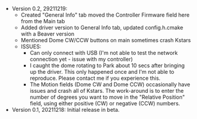 - Version 0.2, 29211219: 
  - Created "General Info" tab moved the Controller Firmware field here from the Main tab 
  - Added driver version to General Info tab, updated config.h.cmake with a Beaver version
  - Mentioned Dome CW/CCW buttons on main sometimes crash Kstars
  - ISSUES:
    - Can only connect with USB (I'm not able to test the network connection yet - issue with my controller)
    - I caught the dome rotating to Park about 10 secs after bringing up the driver.  This only happened once and I'm not able to reproduce.  Please contact me if you experience this.
    - The Motion fields (Dome CW and Dome CCW) occasionally have issues and crash all of Kstars.  The work-around is to enter the number of degrees you want to move in the "Relative Position" field, using either positive (CW) or negative (CCW) numbers.
- Version 0.1, 20211218:  Initial release in beta.
